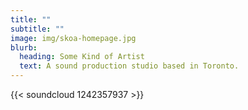 ```yaml
---
title: ""
subtitle: ""
image: img/skoa-homepage.jpg
blurb:
  heading: Some Kind of Artist
  text: A sound production studio based in Toronto.
---
```

{{< soundcloud 1242357937 >}}